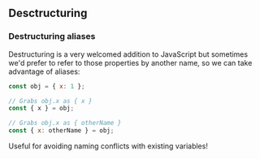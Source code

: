 ## Desctructuring

### Destructuring aliases
Destructuring is a very welcomed addition to JavaScript but sometimes we'd prefer to refer to 
those properties by another name, so we can take advantage of aliases:

```js
const obj = { x: 1 };

// Grabs obj.x as { x }
const { x } = obj;

// Grabs obj.x as { otherName }
const { x: otherName } = obj;
```

Useful for avoiding naming conflicts with existing variables!